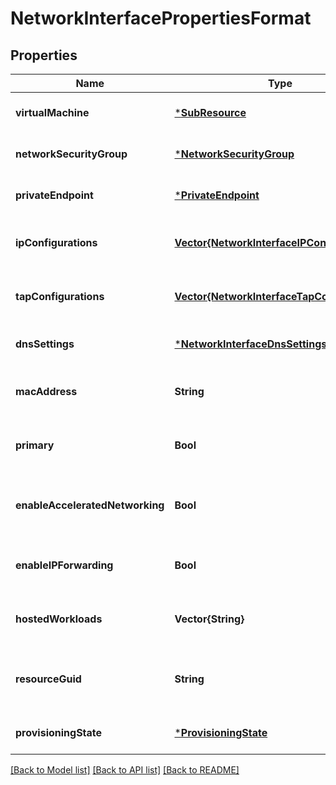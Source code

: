 # NetworkInterfacePropertiesFormat


## Properties
Name | Type | Description | Notes
------------ | ------------- | ------------- | -------------
**virtualMachine** | [***SubResource**](SubResource.md) |  | [optional] [default to nothing]
**networkSecurityGroup** | [***NetworkSecurityGroup**](NetworkSecurityGroup.md) |  | [optional] [default to nothing]
**privateEndpoint** | [***PrivateEndpoint**](PrivateEndpoint.md) |  | [optional] [default to nothing]
**ipConfigurations** | [**Vector{NetworkInterfaceIPConfiguration}**](NetworkInterfaceIPConfiguration.md) | A list of IPConfigurations of the network interface. | [optional] [default to nothing]
**tapConfigurations** | [**Vector{NetworkInterfaceTapConfiguration}**](NetworkInterfaceTapConfiguration.md) | A list of TapConfigurations of the network interface. | [optional] [readonly] [default to nothing]
**dnsSettings** | [***NetworkInterfaceDnsSettings**](NetworkInterfaceDnsSettings.md) |  | [optional] [default to nothing]
**macAddress** | **String** | The MAC address of the network interface. | [optional] [readonly] [default to nothing]
**primary** | **Bool** | Whether this is a primary network interface on a virtual machine. | [optional] [readonly] [default to nothing]
**enableAcceleratedNetworking** | **Bool** | If the network interface is accelerated networking enabled. | [optional] [default to nothing]
**enableIPForwarding** | **Bool** | Indicates whether IP forwarding is enabled on this network interface. | [optional] [default to nothing]
**hostedWorkloads** | **Vector{String}** | A list of references to linked BareMetal resources. | [optional] [readonly] [default to nothing]
**resourceGuid** | **String** | The resource GUID property of the network interface resource. | [optional] [readonly] [default to nothing]
**provisioningState** | [***ProvisioningState**](ProvisioningState.md) |  | [optional] [default to nothing]


[[Back to Model list]](../README.md#models) [[Back to API list]](../README.md#api-endpoints) [[Back to README]](../README.md)



